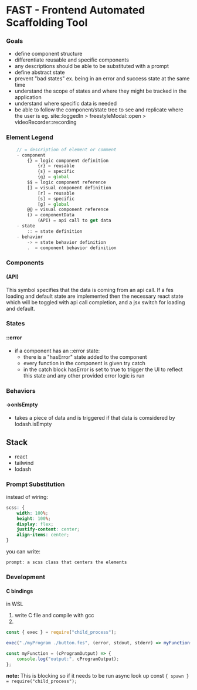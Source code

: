 # FAST - Frontend Automated Scaffolding Tool

### Goals

-   define component structure
-   differentiate reusable and specific components
-   any descriptions should be able to be substituted with a prompt
-   define abstract state
-   prevent "bad states" ex. being in an error and success state at the same time
-   understand the scope of states and where they might be tracked in the application
-   understand where specific data is needed
-   be able to follow the component/state tree to see and replicate where the user is
    eg. site::loggedIn > freestyleModal::open > videoRecorder::recording

### Element Legend

```ts
    // = description of element or comment
    - component
        {} = logic component definition
            {r} = reusable
            {s} = specific
            {g} = global
        $$ = logic component reference
        [] = visual component definition
            [r] = reusable
            [s] = specific
            [g] = global
        @@ = visual component reference
        () = componentData
            (API) = api call to get data
    - state
        :: = state definition
    - behavior
        -> = state behavior definition
        .  = component behavior definition
```

### Components

#### (API)

This symbol specifies that the data is coming from an api call. If a fes loading and default state are implemented then the necessary react state which will be toggled with api call completion, and a jsx switch for loading and default.

### States

#### ::error

-   if a component has an ::error state:
    -   there is a "hasError" state added to the component
    -   every function in the component is given try catch
    -   in the catch block hasError is set to true to trigger the UI to reflect this state and any other provided error logic is run

### Behaviors

#### ->onIsEmpty

-   takes a piece of data and is triggered if that data is comsidered by lodash.isEmpty

## Stack

-   react
-   tailwind
-   lodash

### Prompt Substitution

instead of wiring:

```scss
scss: {
    width: 100%;
    height: 100%;
    display: flex;
    justify-content: center;
    align-items: center;
}
```

you can write:

```
prompt: a scss class that centers the elements
```

### Development

#### C bindings

in WSL

1. write C file and compile with gcc
2.

```js
const { exec } = require("child_process");

exec("./myProgram ./button.fes", (error, stdout, stderr) => myFunction(stdout));

const myFunction = (cProgramOutput) => {
    console.log("output:", cProgramOutput);
};
```

**note:** This is blocking so if it needs to be run async look up const `{ spawn } = require("child_process");`
